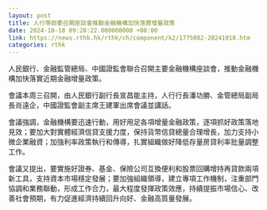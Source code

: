 ```yaml
---
layout: post
title: 人行等部委召開座談會推動金融機構加快落實增量政策
date: 2024-10-18 09:28:22.000000000 +08:00
link: https://news.rthk.hk/rthk/ch/component/k2/1775082-20241018.htm
categories: rthk
---
```


人民銀行、金融監管總局、中國證監會聯合召開主要金融機構座談會，推動金融機構加快落實近期金融增量政策。

會議本周三召開，由人民銀行副行長宣昌能主持，人行行長潘功勝、金管總局副局長肖遠企，中國證監會副主席王建軍出席會議並講話。

會議強調，金融機構要迅速行動，用好用足各項增量金融政策，逐項抓好政策落地見效；要加大對實體經濟信貸支援力度，保持貨幣信貸總量合理增長，加力支持小微企業融資；加強利率政策執行和傳導，扎實組織做好降低存量房貸利率批量調整工作。

會議又提出，要實施好證券、基金、保險公司互換便利和股票回購增持再貸款兩項新工具，支持資本市場穩定發展；要加強組織領導，建立專項工作機制，注重部門協調和業務聯動，形成工作合力，最大程度發揮政策效應，持續提振市場信心、改善社會預期，有力促進經濟持續回升向好、金融高質量發展。
